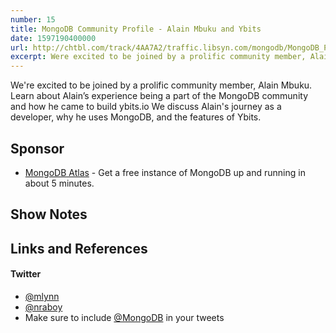 ```yaml
---
number: 15
title: MongoDB Community Profile - Alain Mbuku and Ybits
date: 1597190400000
url: http://chtbl.com/track/4AA7A2/traffic.libsyn.com/mongodb/MongoDB_Podcast_-_Ybits_-_Edited_v2.mp3
excerpt: Were excited to be joined by a prolific community member, Alain Mbuku. Learn about Alains experience being a part of the MongoDB community and how he came to build ybits.io We discuss Alains journey as a developer, why he uses MongoDB, and the features of Ybits.
---
```


We're excited to be joined by a prolific community member, Alain Mbuku. Learn about Alain’s experience being a part of the MongoDB community and how he came to build ybits.io We discuss Alain's journey as a developer, why he uses MongoDB, and the features of Ybits.

## Sponsor

* [MongoDB Atlas](https://cloud.mongodb.com) - Get a free instance of MongoDB up and running in about 5 minutes.

## Show Notes

## Links and References


#### Twitter
 * [@mlynn](https://twitter.com/mlynn)
 * [@nraboy](https://twitter.com/nraboy)
 * Make sure to include [@MongoDB](https://twitter.com/MongoDB) in your tweets